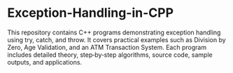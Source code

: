 # Exception-Handling-in-CPP
This repository contains C++ programs demonstrating exception handling using try, catch, and throw. It covers practical examples such as Division by Zero, Age Validation, and an ATM Transaction System. Each program includes detailed theory, step‑by‑step algorithms, source code, sample outputs, and applications.
